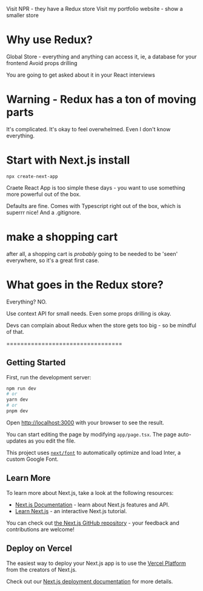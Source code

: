 Visit NPR - they have a Redux store
Visit my portfolio website - show a smaller store

# Why use Redux?

Global Store - everything and anything can access it, ie, a database for your frontend
Avoid props drilling

You are going to get asked about it in your React interviews

# Warning - Redux has a ton of moving parts

It's complicated. It's okay to feel overwhelmed. Even I don't know everything.

# Start with Next.js install

```
npx create-next-app
```

Craete React App is too simple these days - you want to use something more powerful out of the box.

Defaults are fine. Comes with Typescript right out of the box, which is superrr nice! And a .gitignore.

# make a shopping cart

after all, a shopping cart is _probably_ going to be needed to be 'seen' everywhere, so it's a great first case.

# What goes in the Redux store?

Everything? NO.

Use context API for small needs. Even some props drilling is okay.

Devs can complain about Redux when the store gets too big - so be mindful of that.

=================================

## Getting Started

First, run the development server:

```bash
npm run dev
# or
yarn dev
# or
pnpm dev
```

Open [http://localhost:3000](http://localhost:3000) with your browser to see the result.

You can start editing the page by modifying `app/page.tsx`. The page auto-updates as you edit the file.

This project uses [`next/font`](https://nextjs.org/docs/basic-features/font-optimization) to automatically optimize and load Inter, a custom Google Font.

## Learn More

To learn more about Next.js, take a look at the following resources:

- [Next.js Documentation](https://nextjs.org/docs) - learn about Next.js features and API.
- [Learn Next.js](https://nextjs.org/learn) - an interactive Next.js tutorial.

You can check out [the Next.js GitHub repository](https://github.com/vercel/next.js/) - your feedback and contributions are welcome!

## Deploy on Vercel

The easiest way to deploy your Next.js app is to use the [Vercel Platform](https://vercel.com/new?utm_medium=default-template&filter=next.js&utm_source=create-next-app&utm_campaign=create-next-app-readme) from the creators of Next.js.

Check out our [Next.js deployment documentation](https://nextjs.org/docs/deployment) for more details.
